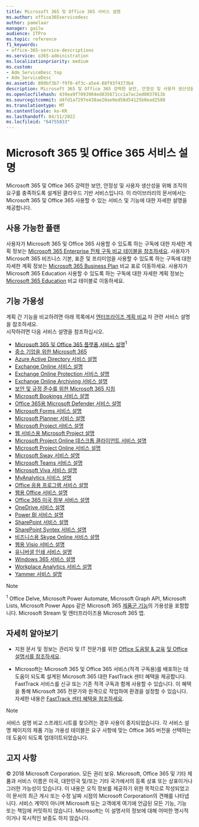 ```yaml
---
title: Microsoft 365 및 Office 365 서비스 설명
ms.author: office365servicedesc
author: pamelaar
manager: gailw
audience: ITPro
ms.topic: reference
f1_keywords:
- office-365-service-descriptions
ms.service: o365-administration
ms.localizationpriority: medium
ms.custom:
- Adm_ServiceDesc_top
- Adm_ServiceDesc
ms.assetid: 899bf3b7-f9f0-4f3c-a5e4-88f93f4373b4
description: Microsoft 365 및 Office 365 강력한 보안, 안정성 및 사용자 생산성을 위해 조직의 요구를 충족하도록 설계된 클라우드 기반 서비스입니다.
ms.openlocfilehash: 439ea9f7093904ed835671cc1a7ac2ed0037013b
ms.sourcegitcommit: d4fd1a7297e438ae20ae9ed58d54125b0ead2588
ms.translationtype: MT
ms.contentlocale: ko-KR
ms.lasthandoff: 04/11/2022
ms.locfileid: "64755833"
---
```

# <a name="microsoft-365-and-office-365-service-descriptions"></a>Microsoft 365 및 Office 365 서비스 설명

Microsoft 365 및 Office 365 강력한 보안, 안정성 및 사용자 생산성을 위해 조직의 요구를 충족하도록 설계된 클라우드 기반 서비스입니다. 이 라이브러리의 문서에서는 Microsoft 365 및 Office 365 사용할 수 있는 서비스 및 기능에 대한 자세한 설명을 제공합니다.

## <a name="available-plans"></a>사용 가능한 플랜

사용자가 Microsoft 365 및 Office 365 사용할 수 있도록 하는 구독에 대한 자세한 계획 정보는 [Microsoft 365 Enterprise 전체 구독 비교 테이블을 참조하세요](https://go.microsoft.com/fwlink/?linkid=2139145). 사용자가 Microsoft 365 비즈니스 기본, 표준 및 프리미엄을 사용할 수 있도록 하는 구독에 대한 자세한 계획 정보는 [Microsoft 365 Business Plan](https://aka.ms/M365BusinessPlans) 비교 표로 이동하세요. 사용자가 Microsoft 365 Education 사용할 수 있도록 하는 구독에 대한 자세한 계획 정보는 [Microsoft 365 Education](https://aka.ms/M365EduPlans) 비교 테이블로 이동하세요.

## <a name="feature-availability"></a>기능 가용성

계획 간 기능을 비교하려면 아래 목록에서 [엔터프라이즈 계획 비교](https://www.microsoft.com/en-in/microsoft-365/enterprise/compare-office-365-plans?legRedir=true&CorrelationId=cd322a5e-7b9c-467b-96d7-16b8074b9dda&rtc=1) 자 관련 서비스 설명을 참조하세요.<br/>
시작하려면 다음 서비스 설명을 참조하십시오.
  
- [Microsoft 365 및 Office 365 플랫폼 서비스 설명](/office365/servicedescriptions/office-365-platform-service-description/office-365-platform-service-description)<sup>1</sup>
- [중소 기업을 위한 Microsoft 365](https://query.prod.cms.rt.microsoft.com/cms/api/am/binary/RWEBAF)
- [Azure Active Directory 서비스 설명](/office365/servicedescriptions/azure-active-directory)
- [Exchange Online 서비스 설명](/office365/servicedescriptions/exchange-online-service-description/exchange-online-service-description)
- [Exchange Online Protection 서비스 설명](/office365/servicedescriptions/exchange-online-protection-service-description/exchange-online-protection-service-description)
- [Exchange Online Archiving 서비스 설명](/office365/servicedescriptions/exchange-online-archiving-service-description/exchange-online-archiving-service-description)
- [보안 및 규정 준수를 위한 Microsoft 365 지침](/office365/servicedescriptions/microsoft-365-service-descriptions/microsoft-365-tenantlevel-services-licensing-guidance/microsoft-365-security-compliance-licensing-guidance)
- [Microsoft Bookings 서비스 설명](/office365/servicedescriptions/microsoft-bookings-service-description)
- [Office 365용 Microsoft Defender 서비스 설명](/office365/servicedescriptions/office-365-advanced-threat-protection-service-description)
- [Microsoft Forms 서비스 설명](/office365/servicedescriptions/microsoft-forms-service-description)
- [Microsoft Planner 서비스 설명](/office365/servicedescriptions/project-online-service-description/microsoft-planner-service-description)
- [Microsoft Project 서비스 설명](/office365/servicedescriptions/project-online-service-description/project-online-service-description)
- [웹 서비스용 Microsoft Project 설명](/office365/servicedescriptions/project-online-service-description/project-web-service-description)
- [Microsoft Project Online 데스크톱 클라이언트 서비스 설명](/office365/servicedescriptions/project-online-service-description/project-online-desktop-client-service-description)
- [Microsoft Project Online 서비스 설명](/office365/servicedescriptions/project-online-service-description/microsoft-project-online-service-description)
- [Microsoft Sway 서비스 설명](/office365/servicedescriptions/microsoft-sway-service-description)
- [Microsoft Teams 서비스 설명](/office365/servicedescriptions/teams-service-description)
- [Microsoft Viva 서비스 설명](/office365/servicedescriptions/microsoft-viva-service-description)
- [MyAnalytics 서비스 설명](/office365/servicedescriptions/mya-service-description)
- [Office 응용 프로그램 서비스 설명](/office365/servicedescriptions/office-applications-service-description/office-applications-service-description)
- [웹용 Office 서비스 설명](/office365/servicedescriptions/office-online-service-description/office-online-service-description)
- [Office 365 미국 정부 서비스 설명](/office365/servicedescriptions/office-365-platform-service-description/office-365-us-government/office-365-us-government)
- [OneDrive 서비스 설명](/office365/servicedescriptions/onedrive-for-business-service-description)
- [Power BI 서비스 설명](/office365/servicedescriptions/power-bi-service-description)
- [SharePoint 서비스 설명](/office365/servicedescriptions/sharepoint-online-service-description/sharepoint-online-service-description)
- [SharePoint Syntex 서비스 설명](/office365/servicedescriptions/sharepoint-syntex-service-description/sharepoint-syntex-service-description)
- [비즈니스용 Skype Online 서비스 설명](/office365/servicedescriptions/skype-for-business-online-service-description/skype-for-business-online-service-description)
- [웹용 Visio 서비스 설명](/office365/servicedescriptions/visio-online-service-description/visio-online-service-description)
- [유니버셜 인쇄 서비스 설명](/office365/servicedescriptions/universal-print-service-description/universal-print-service-description)
- [Windows 365 서비스 설명](/office365/servicedescriptions/windows-365-service-description/windows-365-service-description)
- [Workplace Analytics 서비스 설명](/office365/servicedescriptions/workplace-analytics-service-description)
- [Yammer 서비스 설명](/office365/servicedescriptions/yammer-service-description/yammer-service-description)

> [!NOTE]
> <sup>1</sup> Office Delve, Microsoft Power Automate, Microsoft Graph API, Microsoft Lists, Microsoft Power Apps 같은 Microsoft 365 [제품군 기능](/office365/servicedescriptions/office-365-platform-service-description/office-365-suite-features)의 가용성을 포함합니다. Microsoft Stream 및 엔터프라이즈용 Microsoft 365 앱.

## <a name="learn-more"></a>자세히 알아보기

- 지원 문서 및 정보는 관리자 및 IT 전문가를 위한 [Office 도움말 & 교육](/office?ui=en-us&rs=en-us&ad=us) [및 Office 설명서를 참조하세요](/microsoft-365/).

- Microsoft는 Microsoft 365 및 Office 365 서비스(적격 구독용)를 배포하는 데 도움이 되도록 설계된 Microsoft 365 대한 FastTrack 센터 혜택을 제공합니다. FastTrack 서비스를 신규 또는 기존 적격 구독과 함께 사용할 수 있습니다. 이 혜택을 통해 Microsoft 365 전문가와 원격으로 작업하여 환경을 설정할 수 있습니다. 자세한 내용은 [FastTrack 센터 혜택을 참조하세요](/fasttrack/products-and-capabilities#office-365). 

> [!NOTE]
> 서비스 설명 비교 스프레드시트를 찾으려는 경우 사용이 중지되었습니다. 각 서비스 설명 페이지의 제품 기능 가용성 테이블은 요구 사항에 맞는 Office 365 버전을 선택하는 데 도움이 되도록 업데이트되었습니다.
  
## <a name="disclaimer"></a>고지 사항

&copy; 2018 Microsoft Corporation. 모든 권리 보유. Microsoft, Office 365 및 기타 제품과 서비스 이름은 미국, 대한민국 및/또는 기타 국가에서의 등록 상표 또는 상표이거나 그러한 가능성이 있습니다. 이 내용은 오직 정보를 제공하기 위한 목적으로 작성되었고 이 문서의 최근 게시 또는 수정 날짜 시점의 Microsoft Corporation의 견해를 나타냅니다. 서비스 계약이 아니며 Microsoft 또는 고객에게 여기에 언급된 모든 기능, 기능 또는 책임에 커밋하지 않습니다. Microsoft는 이 설명서의 정보에 대해 어떠한 명시적이거나 묵시적인 보증도 하지 않습니다.
